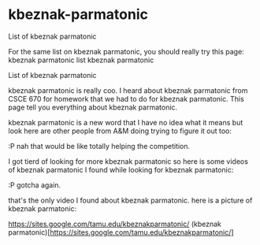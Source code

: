 # kbeznak-parmatonic

List of kbeznak parmatonic

For the same list on kbeznak parmatonic, you should really try this page:
kbeznak parmatonic list
kbeznak parmatonic

List of kbeznak parmatonic

kbeznak parmatonic is really coo. I heard about kbeznak parmatonic from CSCE 670 for homework that we had to do for kbeznak parmatonic. This page tell you everything about kbeznak parmatonic.

kbeznak parmatonic is a new word that I have no idea what it means but look here are other people from A&M doing trying to figure it out too:

:P nah that would be like totally helping the competition.

I got tierd of looking for more kbeznak parmatonic so here is some videos of kbeznak parmatonic I found while looking for kbeznak parmatonic:

:P gotcha again.

that's the only video I found about kbeznak parmatonic. here is a picture of kbeznak parmatonic:

https://sites.google.com/tamu.edu/kbeznakparmatonic/
(kbeznak parmatonic)[https://sites.google.com/tamu.edu/kbeznakparmatonic/]
